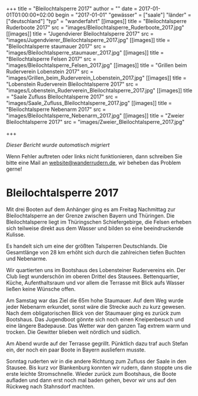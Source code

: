 +++
title = "Bleilochtalsperre 2017"
author = ""
date = 2017-01-01T01:00:00+02:00
begin = "2017-01-01"
"gewässer" = ["saale"]
"länder" = ["deutschland"]
"typ" = "wanderfahrt"
[[images]]
title = "Bleilochtalsperre Ruderboote 2017"
src = "images/Bleilochtalsperre_Ruderboote_2017.jpg"
[[images]]
title = "Jugendvierer Bleilochtalsperre 2017"
src = "images/Jugendvierer_Bleilochtalsperre_2017.jpg"
[[images]]
title = "Bleilochtalsperre staumauer 2017"
src = "images/Bleilochtalsperre_staumauer_2017.jpg"
[[images]]
title = "Bleilochtalsperre Felsen 2017"
src = "images/Bleilochtalsperre_Felsen_2017.jpg"
[[images]]
title = "Grillen beim Ruderverein Lobenstein 2017"
src = "images/Grillen_beim_Ruderverein_Lobenstein_2017.jpg"
[[images]]
title = "Lobenstein Ruderverein Bleilochtalsperre 2017"
src = "images/Lobenstein_Ruderverein_Bleilochtalsperre_2017.jpg"
[[images]]
title = "Saale Zufluss Bleilochtalsperre 2017"
src = "images/Saale_Zufluss_Bleilochtalsperre_2017.jpg"
[[images]]
title = "Bleilochtalsperre Nebenarm 2017"
src = "images/Bleilochtalsperre_Nebenarm_2017.jpg"
[[images]]
title = "Zweier Bleilochtalsperre 2017"
src = "images/Zweier_Bleilochtalsperre_2017.jpg"

+++


*Dieser Bericht wurde automatisch migriert*

Wenn Fehler auftreten oder links nicht funktionieren, dann schreiben Sie bitte eine Mail an website@wanderrudern.de, wir beheben das Problem gerne!



# Bleilochtalsperre 2017


Mit drei Booten auf dem Anhänger ging es am Freitag Nachmittag zur Bleilochtalsperre an der Grenze zwischen Bayern und Thüringen. Die Bleilochtalsperre liegt im Thüringschen Schiefergebirge, die Felsen erheben sich teilweise direkt aus dem Wasser und bilden so eine beeindruckende Kulisse.

Es handelt sich um eine der größten Talsperren Deutschlands. Die Gesamtlänge von 28 km erhöht sich durch die zahlreichen tiefen Buchten und Nebenarme.

Wir quartierten uns im Bootshaus des Lobensteiner Rudervereins ein. Der Club liegt wunderschön im oberen Drittel des Stausees. Bettenquartier, Küche, Aufenthaltsraum und vor allem die Terrasse mit Blick aufs Wasser ließen keine Wünsche offen.

Am Samstag war das Ziel die 65m hohe Staumauer. Auf dem Weg wurde jeder Nebenarm erkundet, sonst wäre die Strecke auch zu kurz gewesen. Nach dem obligatorischen Blick von der Staumauer ging es zurück zum Bootshaus. Das Jugendboot gönnte sich noch einen Kneipenbesuch und eine längere Badepause. Das Wetter war den ganzen Tag extrem warm und trocken. Die Gewitter blieben weit nördlich und südlich.

Am Abend wurde auf der Terrasse gegrillt. Pünktlich dazu traf auch Stefan ein, der noch ein paar Boote in Bayern ausliefern musste.

Sonntag ruderten wir in die andere Richtung zum Zufluss der Saale in den Stausee. Bis kurz vor Blankenburg konnten wir rudern, dann stoppte uns die erste leichte Stromschnelle. Wieder zurück zum Bootshaus, die Boote aufladen und dann erst noch mal baden gehen, bevor wir uns auf den Rückweg nach Stahnsdorf machten.
